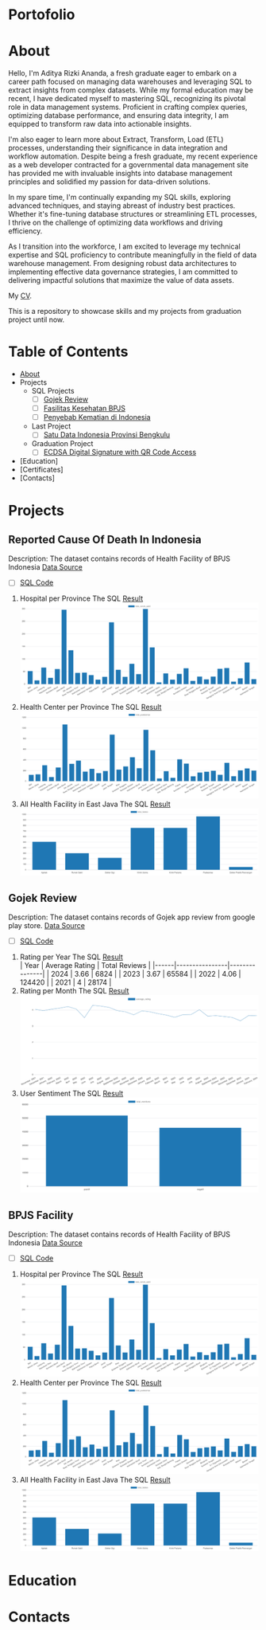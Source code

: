 # Portofolio
# About
Hello, I'm Aditya Rizki Ananda, a fresh graduate eager to embark on a career path focused on managing data warehouses and leveraging SQL to extract insights from complex datasets. While my formal education may be recent, I have dedicated myself to mastering SQL, recognizing its pivotal role in data management systems. Proficient in crafting complex queries, optimizing database performance, and ensuring data integrity, I am equipped to transform raw data into actionable insights.

I'm also eager to learn more about Extract, Transform, Load (ETL) processes, understanding their significance in data integration and workflow automation. Despite being a fresh graduate, my recent experience as a web developer contracted for a governmental data management site has provided me with invaluable insights into database management principles and solidified my passion for data-driven solutions.

In my spare time, I'm continually expanding my SQL skills, exploring advanced techniques, and staying abreast of industry best practices. Whether it's fine-tuning database structures or streamlining ETL processes, I thrive on the challenge of optimizing data workflows and driving efficiency.

As I transition into the workforce, I am excited to leverage my technical expertise and SQL proficiency to contribute meaningfully in the field of data warehouse management. From designing robust data architectures to implementing effective data governance strategies, I am committed to delivering impactful solutions that maximize the value of data assets.

My [CV](https://github.com/Adtyra/Portofolio/blob/main/CV_Aditya%20Rizki%20Ananda.pdf).

This is a repository to showcase skills and my projects from graduation project until now.
# Table of Contents
* [About](https://github.com/Adtyra/Portofolio/blob/main/README.md#about)
* Projects
  * SQL Projects
    - [ ] [Gojek Review](www.example.com)
    - [ ] [Fasilitas Kesehatan BPJS](www.example.com)
    - [ ] [Penyebab Kematian di Indonesia](#reported-cause-of-death-in-indonesia)
  * Last Project
    - [ ] [Satu Data Indonesia Provinsi Bengkulu](www.example.com)
  * Graduation Project
    - [ ] [ECDSA Digital Signature with QR Code Access](www.example.com)
* [Education]
* [Certificates]
* [Contacts]

# Projects
## Reported Cause Of Death In Indonesia
  Description: The dataset contains records of Health Facility of BPJS Indonesia
  [Data Source](https://www.kaggle.com/datasets/israhabibi/list-faskes-bpjs-indonesia)
  - [ ] [SQL Code](BPJS/Faskes_BPJS.sql)
  1. Hospital per Province
     The SQL [Result](BPJS/Rumah_Sakit.csv)<br>
     ![Rating_per_Month](BPJS/Rumah_Sakit.png)
  2. Health Center per Province
     The SQL [Result](BPJS/Puskesmas.csv)<br>
     ![Rating_per_Month](BPJS/Puskesmas.png)
  3. All Health Facility in East Java
     The SQL [Result](BPJS/Faskes_Jatim.csv)<br>
     ![Rating_per_Month](BPJS/Faskes_Jatim.png)
     
## Gojek Review
  Description: The dataset contains records of Gojek app review from google play store.
  [Data Source](https://www.kaggle.com/datasets/ucupsedaya/gojek-app-reviews-bahasa-indonesia)
  - [ ] [SQL Code](Gojek/Gojek_Review.sql)
  1. Rating per Year
     The SQL [Result](Gojek/rating_year.csv) <br>
     | Year | Average Rating | Total Reviews |
     |------|----------------|---------------|
     | 2024 | 3.66           | 6824          |
     | 2023 | 3.67           | 65584         |
     | 2022 | 4.06           | 124420        |
     | 2021 | 4              | 28174         |
  2. Rating per Month
     The SQL [Result](Gojek/rating_month.csv)<br>
     ![Rating_per_Month](Gojek/rating_month.png)
  3. User Sentiment
     The SQL [Result](Gojek/sentiment.csv)<br>
     ![Rating_per_Month](Gojek/sentiment.png)
     
## BPJS Facility
  Description: The dataset contains records of Health Facility of BPJS Indonesia
  [Data Source](https://www.kaggle.com/datasets/israhabibi/list-faskes-bpjs-indonesia)
  - [ ] [SQL Code](BPJS/Faskes_BPJS.sql)
  1. Hospital per Province
     The SQL [Result](BPJS/Rumah_Sakit.csv)<br>
     ![Rating_per_Month](BPJS/Rumah_Sakit.png)
  2. Health Center per Province
     The SQL [Result](BPJS/Puskesmas.csv)<br>
     ![Rating_per_Month](BPJS/Puskesmas.png)
  3. All Health Facility in East Java
     The SQL [Result](BPJS/Faskes_Jatim.csv)<br>
     ![Rating_per_Month](BPJS/Faskes_Jatim.png)

# Education
# Contacts
